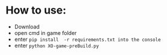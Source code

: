 # How to use:
+ Download
+ open cmd in game folder
+ enter ` pip install  -r requirements.txt into the console `
+ enter `python XO-game-preBuild.py` 
